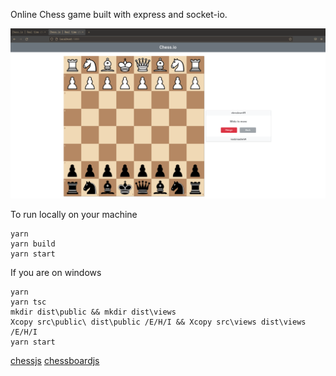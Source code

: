 Online Chess game built with express and socket-io.

![](https://github.com/crookshanks003/chess.io/blob/main/src/public/img/screenshot.png?raw=true)

To run locally on your machine 
	
	yarn
	yarn build
	yarn start
	
If you are on windows

	yarn
	yarn tsc
	mkdir dist\public && mkdir dist\views
	Xcopy src\public\ dist\public /E/H/I && Xcopy src\views dist\views /E/H/I
	yarn start

[chessjs](https://github.com/jhlywa/chess.js)   [chessboardjs](https://github.com/oakmac/chessboardjs)
